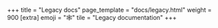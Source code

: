 +++
title = "Legacy docs"
page_template = "docs/legacy.html"
weight = 900
[extra]
emoji = "🕸️"
tile = "Legacy documentation"
+++
